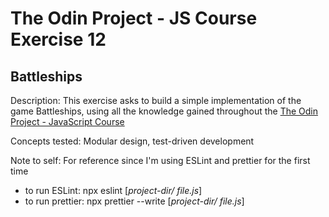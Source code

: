 # The Odin Project - JS Course Exercise 12
## Battleships
Description: This exercise asks to build a simple implementation of the game Battleships, using all the knowledge gained throughout the [The Odin Project - JavaScript Course](https://www.theodinproject.com/paths/full-stack-javascript/courses/javascript) 

Concepts tested: Modular design, test-driven development

Note to self: For reference since I'm using ESLint and prettier for the first time
* to run ESLint: npx eslint [*project-dir/ file.js*]
* to run prettier:  npx prettier --write [*project-dir/ file.js*]

